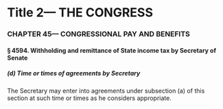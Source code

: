 
# Title 2— THE CONGRESS
### CHAPTER 45— CONGRESSIONAL PAY AND BENEFITS
#### § 4594. Withholding and remittance of State income tax by Secretary of Senate
##### (d) Time or times of agreements by Secretary

The Secretary may enter into agreements under subsection (a) of this section at such time or times as he considers appropriate.
